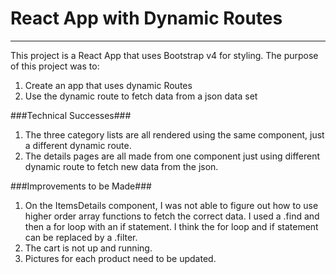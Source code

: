 # React App with Dynamic Routes #
----
This project is a React App that uses Bootstrap v4 for styling.  The purpose of this project was to:
1. Create an app that uses dynamic Routes
2. Use the dynamic route to fetch data from a json data set

###Technical Successes###
1. The three category lists are all rendered using the same component, just a different dynamic route.
2. The details pages are all made from one component just using different dynamic route to fetch new data from the json.

###Improvements to be Made###
1. On the ItemsDetails component, I was not able to figure out how to use higher order array functions to fetch the correct data.  I used a .find and then a for loop with an if statement.  I think the for loop and if statement can be replaced by a .filter.
2. The cart is not up and running.
3. Pictures for each product need to be updated.
